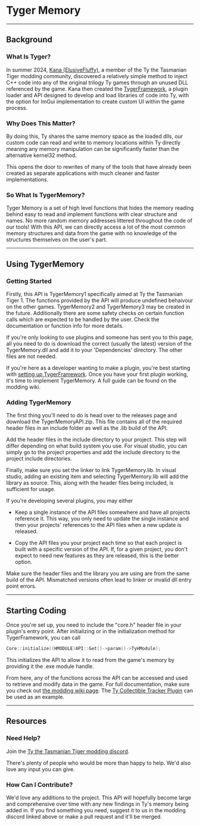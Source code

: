 # Tyger Memory

---

## Background

### What Is Tyger?

In summer 2024, [Kana (ElusiveFluffy)](https://github.com/ElusiveFluffy), a member of the Ty the Tasmanian Tiger modding community, discovered a relatively simple method to inject C++ code into any of the original trilogy Ty games through an unused DLL referenced by the game. Kana then created the [TygerFramework](https://github.com/ElusiveFluffy/TygerFramework), a plugin loader and API designed to develop and load libraries of code into Ty, with the option for ImGui implementation to create custom UI within the game process.



### Why Does This Matter?

By doing this, Ty shares the same memory space as the loaded dlls, our custom code can read and write to memory locations within Ty directly meaning any memory manipulation can be significantly faster than the alternative kernel32 method.

This opens the door to rewrites of many of the tools that have already been created as separate applications with much cleaner and faster implementations.

### So What Is TygerMemory?

Tyger Memory is a set of high level functions that hides the memory reading behind easy to read and implement functions with clear structure and names. No more random memory addresses littered throughout the code of our tools! With this API, we can directly access a lot of the most common memory structures and data from the game with no knowledge of the structures themselves on the user's part.

---

## Using TygerMemory

### Getting Started

Firstly, this API is TygerMemory1 specifically aimed at Ty the Tasmanian Tiger 1. The functions provided by the API will produce undefined behaivour on the other games. TygerMemory2 and TygerMemory3 may be created in the future. Additionally there are some safety checks on certain function calls which are expected to be handled by the user. Check the documentation or function info for more details.

If you're only looking to use plugins and someone has sent you to this page, all you need to do is download the correct (usually the latest) version of the TygerMemory.dll and add it to your 'Dependencies' directory. The other files are not needed.

If you're here as a developer wanting to make a plugin, you're best starting with [setting up TygerFramework](https://github.com/ElusiveFluffy/TygerFramework). Once you have your first plugin working, it's time to implement TygerMemory. A full guide can be found on the modding wiki.

### Adding TygerMemory

The first thing you'll need to do is head over to the releases page and download the TygerMemoryAPI.zip. This file contains all of the required header files in an include folder as well as the .lib build of the API. 

Add the header files in the include directory to your project. This step will differ depending on what build system you use. For visual studio, you can simply go to the project properties and add the include directory to the project include directories.

Finally, make sure you set the linker to link TygerMemory.lib. In visual studio, adding an existing item and selecting TygerMemory.lib will add the library as source. This, along with the header files being included, is sufficient for usage.

If you're developing several plugins, you may either

- Keep a single instance of the API files somewhere and have all projects reference it. This way, you only need to update the single instance and then your projects' references to the API files when a new update is released.

- Copy the API files you your project each time so that each project is built with a specific version of the API. If, for a given project, you don't expect to need new features as they are released, this is the better option.

Make sure the header files and the library you are using are from the same build of the API. Mismatched versions often lead to linker or invalid dll entry point errors.

---

## Starting Coding

Once you're set up, you need to include the "core.h" header file in your plugin's entry point. After initializing or in the initialization method for TygerFramework, you can call

```cpp
Core::initialize((HMODULE)API::Get()->param()->TyHModule);
```

This initializes the API to allow it to read from the game's memory by providing it the .exe module handle.

From here, any of the functions across the API can be accessed and used to retrieve and modify data in the game. For full documentation, make sure you check out [the modding wiki page](https://tymoddingwiki.github.io/TygerFramework/TygerMemory/Setup/). The [Ty Collectible Tracker Plugin](https://github.com/xMcacutt/Ty-Collectible-Tracker-Plugin) can be used as an example.

---

## Resources

### Need Help?

Join the [Ty the Tasmanian Tiger modding discord](https://discord.gg/2jRZZcknkM).

There's plenty of people who would be more than happy to help. We'd also love any input you can give.

### How Can I Contribute?

We'd love any additions to the project. This API will hopefully become large and comprehensive over time with any new findings in Ty's memory being added in. If you find something you need, suggest it to us in the modding discord linked above or make a pull request and it'll be merged.


